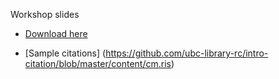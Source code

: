 Workshop slides 

- [Download here](https://github.com/ubc-library-rc/intro-citation/blob/master/content/Intro-CitationManagement-Presentation-2020-10-01-rev2021-02-05.pdf)

- [Sample citations] (https://github.com/ubc-library-rc/intro-citation/blob/master/content/cm.ris)
